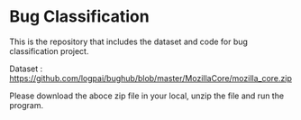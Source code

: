 # Bug Classification
This is the repository that includes the dataset and code for bug classification project. 

Dataset : https://github.com/logpai/bughub/blob/master/MozillaCore/mozilla_core.zip

Please download the aboce zip file in your local, unzip the file and run the program. 
